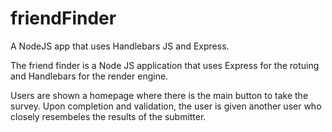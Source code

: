 # friendFinder
A NodeJS app that uses Handlebars JS and Express.

The friend finder is a Node JS application that uses Express for the rotuing and Handlebars for the render engine.

Users are shown a homepage where there is the main button to take the survey. Upon completion and validation, the user
is given another user who closely resembeles the results of the submitter. 


